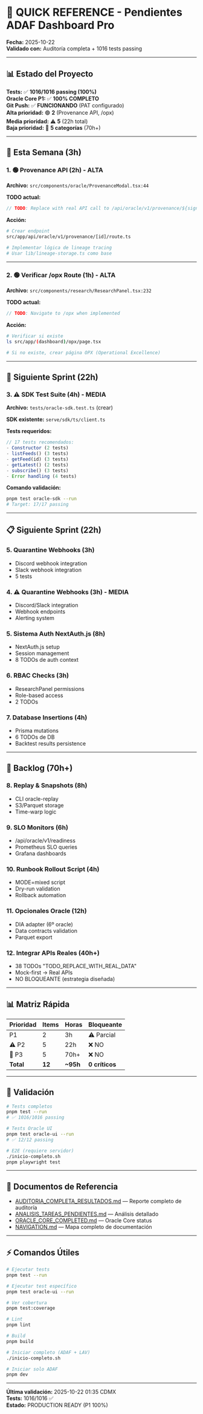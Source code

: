 # 🚀 QUICK REFERENCE - Pendientes ADAF Dashboard Pro

**Fecha:** 2025-10-22  
**Validado con:** Auditoría completa + 1016 tests passing

---

## 📊 Estado del Proyecto

**Tests:** ✅ **1016/1016 passing (100%)**  
**Oracle Core P1:** ✅ **100% COMPLETO**  
**Git Push:** ✅ **FUNCIONANDO** (PAT configurado)  
**Alta prioridad:** 🟢 **2** (Provenance API, /opx)  
**Media prioridad:** ⚠️ **5** (22h total)  
**Baja prioridad:** 🔵 **5 categorías** (70h+)

---

## 🎯 Esta Semana (3h)

### 1. 🟢 Provenance API (2h) - ALTA

**Archivo:** `src/components/oracle/ProvenanceModal.tsx:44`

**TODO actual:**

```typescript
// TODO: Replace with real API call to /api/oracle/v1/provenance/${signalId}
```

**Acción:**

```bash
# Crear endpoint
src/app/api/oracle/v1/provenance/[id]/route.ts

# Implementar lógica de lineage tracing
# Usar lib/lineage-storage.ts como base
```

---

### 2. 🟢 Verificar /opx Route (1h) - ALTA

**Archivo:** `src/components/research/ResearchPanel.tsx:232`

**TODO actual:**

```typescript
// TODO: Navigate to /opx when implemented
```

**Acción:**

```bash
# Verificar si existe
ls src/app/(dashboard)/opx/page.tsx

# Si no existe, crear página OPX (Operational Excellence)
```

---

## 📅 Siguiente Sprint (22h)

### 3. ⚠️ SDK Test Suite (4h) - MEDIA

**Archivo:** `tests/oracle-sdk.test.ts` (crear)

**SDK existente:** `serve/sdk/ts/client.ts`

**Tests requeridos:**

```typescript
// 17 tests recomendados:
- Constructor (2 tests)
- listFeeds() (3 tests)
- getFeed(id) (3 tests)
- getLatest() (2 tests)
- subscribe() (3 tests)
- Error handling (4 tests)
```

**Comando validación:**

```bash
pnpm test oracle-sdk --run
# Target: 17/17 passing
```

---

## 📋 Siguiente Sprint (22h)

### 5. Quarantine Webhooks (3h)

- Discord webhook integration
- Slack webhook integration
- 5 tests

### 4. ⚠️ Quarantine Webhooks (3h) - MEDIA

- Discord/Slack integration
- Webhook endpoints
- Alerting system

### 5. Sistema Auth NextAuth.js (8h)

- NextAuth.js setup
- Session management
- 8 TODOs de auth context

### 6. RBAC Checks (3h)

- ResearchPanel permissions
- Role-based access
- 2 TODOs

### 7. Database Insertions (4h)

- Prisma mutations
- 6 TODOs de DB
- Backtest results persistence

---

## 🔵 Backlog (70h+)

### 8. Replay & Snapshots (8h)

- CLI oracle-replay
- S3/Parquet storage
- Time-warp logic

### 9. SLO Monitors (6h)

- /api/oracle/v1/readiness
- Prometheus SLO queries
- Grafana dashboards

### 10. Runbook Rollout Script (4h)

- MODE=mixed script
- Dry-run validation
- Rollback automation

### 11. Opcionales Oracle (12h)

- DIA adapter (6º oracle)
- Data contracts validation
- Parquet export

### 12. Integrar APIs Reales (40h+)

- 38 TODOs "TODO_REPLACE_WITH_REAL_DATA"
- Mock-first → Real APIs
- NO BLOQUEANTE (estrategia diseñada)

---

## 📊 Matriz Rápida

| Prioridad | Items  | Horas    | Bloqueante     |
| --------- | ------ | -------- | -------------- |
| P1        | 2      | 3h       | ⚠️ Parcial     |
| ⚠️ P2     | 5      | 22h      | ❌ NO          |
| 🔵 P3     | 5      | 70h+     | ❌ NO          |
| **Total** | **12** | **~95h** | **0 críticos** |

---

## 🧪 Validación

```bash
# Tests completos
pnpm test --run
# ✅ 1016/1016 passing

# Tests Oracle UI
pnpm test oracle-ui --run
# ✅ 12/12 passing

# E2E (requiere servidor)
./inicio-completo.sh
pnpm playwright test
```

---

## 📁 Documentos de Referencia

- [AUDITORIA_COMPLETA_RESULTADOS.md](./AUDITORIA_COMPLETA_RESULTADOS.md) — Reporte completo de auditoría
- [ANALISIS_TAREAS_PENDIENTES.md](./ANALISIS_TAREAS_PENDIENTES.md) — Análisis detallado
- [ORACLE_CORE_COMPLETED.md](./ORACLE_CORE_COMPLETED.md) — Oracle Core status
- [NAVIGATION.md](./NAVIGATION.md) — Mapa completo de documentación

---

## ⚡ Comandos Útiles

```bash
# Ejecutar tests
pnpm test --run

# Ejecutar test específico
pnpm test oracle-ui --run

# Ver cobertura
pnpm test:coverage

# Lint
pnpm lint

# Build
pnpm build

# Iniciar completo (ADAF + LAV)
./inicio-completo.sh

# Iniciar solo ADAF
pnpm dev
```

---

**Última validación:** 2025-10-22 01:35 CDMX  
**Tests:** 1016/1016 ✅  
**Estado:** PRODUCTION READY (P1 100%)

